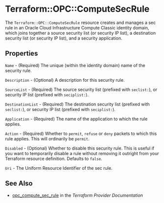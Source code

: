 # Terraform::OPC::ComputeSecRule

The ``Terraform::OPC::ComputeSecRule`` resource creates and manages a sec rule in an Oracle Cloud Infrastructure Compute Classic identity domain, which joins together a source security list (or security IP list), a destination security list (or security IP list), and a security application.

## Properties

`Name` - (Required) The unique (within the identity domain) name of the security rule.

`Description` - (Optional) A description for this security rule.

`SourceList` - (Required) The source security list (prefixed with `seclist:`), or security IP list (prefixed with
`seciplist:`).

`DestinationList` - (Required) The destination security list (prefixed with `seclist:`), or security IP list (prefixed with
`seciplist:`).

`Application` - (Required) The name of the application to which the rule applies.

`Action` - (Required) Whether to `permit`, `refuse` or `deny` packets to which this rule applies. This will ordinarily
be `permit`.

`Disabled` - (Optional) Whether to disable this security rule. This is useful if you want to temporarily disable a rule
without removing it outright from your Terraform resource definition. Defaults to `false`.

`Uri` - The Uniform Resource Identifier of the sec rule.


## See Also

* [opc_compute_sec_rule](https://www.terraform.io/docs/providers/opc/r/compute_sec_rule.html) in the _Terraform Provider Documentation_